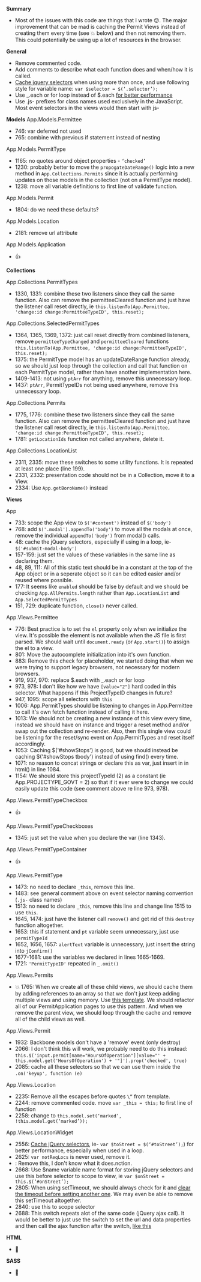 **Summary**
- Most of the issues with this code are things that I wrote :confused:. The major improvement that can be mad is caching the Permit Views instead of creating them every time (see :boom: below) and then not removing them. This could potentially be using up a lot of resources in the browser. 

**General**
- Remove commented code.
- Add comments to describe what each function does and when/how it is called.
- [Cache jquery selectors](https://github.com/nycdot/javascript#jquery) when using more than once, and use following style for variable name: `var $selector = $(‘.selector’);`
- Use _.each or for loop instead of $.each [for better performance](http://jsperf.com/jquery-each-vs-for-loop/35)
- Use .js- prefixes for class names used exclusively in the JavaScript. Most event selectors in the views would then start with js-

**Models**
App.Models.Permittee
- 746: var deferred not used
- 765: combine with previous if statement instead of nesting

App.Models.PermitType
- 1165: no quotes around object properties - `‘checked’`
- 1230: probably better to move the `propogateDateRange()` logic into a new method in `App.Collections.Permits` since it is actually performing updates on those models in the collection (not on a PermitType model).
- 1238: move all variable definitions to first line of validate function.

App.Models.Permit
- 1804: do we need these defaults?

App.Models.Location
- 2181: remove url attribute

App.Models.Application
- :thumbsup:

**Collections**

App.Collections.PermitTypes
- 1330, 1331: combine these two listeners since they call the same function. Also can remove the permitteeCleared function and just have the listener call reset directly, ie `this.listenTo(App.Permittee, 'change:id change:PermitteeTypeID', this.reset);`

App.Collections.SelectedPermitTypes
- 1364, 1365, 1369, 1372: just call reset directly from combined listeners, remove `permitteeTypeChanged` and `permitteeCleared` functions `this.listenTo(App.Permittee, 'change:id change:PermitteeTypeID', this.reset);`
- 1375: the PermitType model has an updateDateRange function already, so we should just loop through the collection and call that function on each PermitType model, rather than have another implementation here.
- 1409-1413: not using `ptArr` for anything, remove this unnecessary loop.
- 1437: `ptArr`, PermitTypeIDs not being used anywhere, remove this unnecessary loop.

App.Collections.Permits
- 1775, 1776: combine these two listeners since they call the same function. Also can remove the permitteeCleared function and just have the listener call reset directly, ie `this.listenTo(App.Permittee, 'change:id change:PermitteeTypeID', this.reset);`
- 1781: `getLocationIds` function not called anywhere, delete it.

App.Collections.LocationList
- 2311, 2335: move these switches to some utility functions. It is repeated at least one place (line 199).
- 2331, 2332: presentation code should not be in a Collection, move it to a View.
- 2334: Use `App.getBoroName()` instead

**Views**

App
- 733: scope the App view to `$('#content')` instead of `$('body')`
- 768: add `$('.modal').appendTo('body')` to move all the modals at once, remove the individual `appendTo('body')` from modal() calls.
- 48: cache the jQuery selectors, especially if using in a loop, ie- `$('#submit-modal-body')`
- 157-159: just set the values of these variables in the same line as declaring them.
- 48, 89, 111: All of this static text should be in a constant at the top of the App object or in a seperate object so it can be edited easier and/or reused where possible.
- 177: It seems like `enabled` should be false by default and we should be checking `App.AllPermits.length` rather than `App.LocationList` and `App.SelectedPermitTypes`
- 151, 729: duplicate function, `close()` never called.

App.Views.Permittee
- 776: Best practice is to set the `el` property only when we initialize the view. It's possible the element is not available when the JS file is first parsed. We should wait until `document.ready` (or `App.start()`) to assign the el to a view.
- 801: Move the autocomplete initialization into it's own function.
- 883: Remove this check for placeholder, we started doing that when we were trying to support legacy browsers, not necessary for modern browsers.
- 919, 937, 970: replace $.each with _.each or for loop
- 973, 978: I don't like how we have `[value="2"]` hard coded in this selector. What happens if this ProjectTypeID changes in future? 
- 947, 1095: scope all selectors with `this`
- 1006: App.PermitTypes should be listening to changes in App.Permittee to call it's own fetch function instead of calling it here.
- 1013: We should not be creating a new instance of this view every time, instead we should have on instance and trigger a reset method and/or swap out the collection and re-render. Also, then this single view could be listening for the reset/sync event on App.PermitTypes and reset itself accordingly.
- 1053: Caching $('#showStops') is good, but we should instead be caching $('#showStops tbody') instead of using find() every time.
- 1071: no reason to concat strings or declare this as var, just insert in in html() in line 1084.
- 1154: We should store this projectTypeId (2) as a constant (ie App.PROJECTYPE_GOVT = 2) so that if it ever were to change we could easily update this code (see comment above re line 973, 978).

App.Views.PermitTypeCheckbox
- :thumbsup:

App.Views.PermitTypeCheckboxes
- 1345: just set the value when you declare the var (line 1343).

App.Views.PermitTypeContainer
- :thumbsup:

App.Views.PermitType
- 1473: no need to declare `_this`, remove this line.
- 1483: see general comment above on event selector naming convention (`.js-` class names)
- 1513: no need to declare `_this`, remove this line and change line 1515 to use `this`.
- 1645, 1474: just have the listener call `remove()` and get rid of this `destroy` function altogether.
- 1653: this if statement and `pt` variable seem unnecessary, just use `permitTypeId`
- 1652, 1656, 1657: `alertText` variable is unnecessary, just insert the string into `jConfirm()`
- 1677-1681: use the variables we declared in lines 1665-1669.
- 1721: `'PermitTypeID'` repeated in `_.omit()`

App.Views.Permits
- :boom: 1765: When we create all of these child views, we should cache them by adding references to an array so that we don't just keep adding multiple views and using memory. Use [this template](https://gist.github.com/chadwilcomb/18037a4ce0be22ec67fa). We should refactor all of our PermitApplication pages to use this pattern. And when we remove the parent view, we should loop through the cache and remove all of the child views as well.

App.Views.Permit
- 1932: Backbone models don't have a 'remove' event (only destroy)
- 2066: I don't think this will work, we probably need to do this instead: `this.$('input.permit[name="HoursOfOperation"][value="' + this.model.get('HoursOfOperation') + '"]').prop('checked', true)`
- 2085: cache all these selectors so that we can use them inside the `.on('keyup', function (e)`

App.Views.Location
- 2235: Remove all the escapes before quotes `\”` from template.
- 2244: remove commented code. move `var _this = this;` to first line of function
- 2258: change to `this.model.set(‘marked’, !this.model.get(‘marked’));`

App.Views.LocationWidget
- 2556: [Cache jQuery selectors](https://github.com/nycdot/javascript#jquery), ie- `var $toStreet = $(‘#toStreet’);`) for better performance, especially when used in a loop.
- 2625: `var notReqLocs` is never used, remove it.
- : Remove this, I don't know what it does.nction.
- 2668: Use $name variable name format for storing jQuery selectors and use this before selector to scope to view, ie `var $onStreet = this.$(‘#onStreet’);`
- 2805: When using setTimeout, we should always check for it and [clear the timeout before setting another one](http://www.w3schools.com/jsref/met_win_cleartimeout.asp). We may even be able to remove this setTimeout altogether.
- 2840: use this to scope selector
- 2688: This switch repeats alot of the same code (jQuery ajax call). It would be better to just use the switch to set the url and data properties and then call the ajax function after the switch, [like this](https://gist.github.com/chadwilcomb/c9ddf626883b3d0bd312)

**HTML**
- :100:

**SASS**
- :100:
